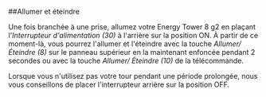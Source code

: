 ##Allumer et éteindre

Une fois branchée à une prise, allumez votre Energy Tower 8 g2 en plaçant l'*Interrupteur d'alimentation (30)* à l'arrière sur la position ON. À partir de ce moment-là, vous pourrez l'allumer et l'éteindre avec la touche *Allumer/ Éteindre (8)* sur le panneau supérieur en la maintenant enfoncée pendant 2 secondes ou avec la touche *Allumer/ Éteindre (10)* de la télécommande.

Lorsque vous n'utilisez pas votre tour pendant une période prolongée, nous vous conseillons de placer l'interrupteur arrière sur la position OFF.
